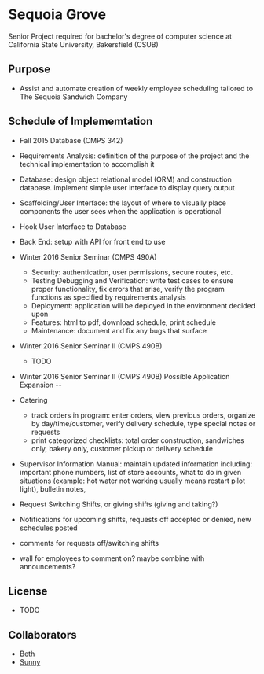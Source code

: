 Sequoia Grove
==
Senior Project required for bachelor's degree of computer science at California State University, Bakersfield (CSUB)

Purpose
--
* Assist and automate creation of weekly employee scheduling tailored to The Sequoia Sandwich Company

Schedule of Implememtation
--
* Fall 2015 Database (CMPS 342)
 * Requirements Analysis: definition of the purpose of the project and the technical implementation to accomplish it
  * Database: design object relational model (ORM) and construction database. implement simple user interface to display query output
  * Scaffolding/User Interface: the layout of where to visually place components the user sees when the application is operational
  * Hook User Interface to Database
  * Back End: setup with API for front end to use

* Winter 2016 Senior Seminar (CMPS 490A)
  * Security: authentication, user permissions, secure routes, etc.
  * Testing Debugging and Verification: write test cases to ensure proper functionality, fix errors that arise, verify the program functions as specified by requirements analysis
  * Deployment: application will be deployed in the environment decided upon
  * Features: html to pdf, download schedule, print schedule
  * Maintenance: document and fix any bugs that surface

* Winter 2016 Senior Seminar II (CMPS 490B)
  * TODO
  
* Winter 2016 Senior Seminar II (CMPS 490B)
Possible Application Expansion
--
* Catering
  * track orders in program: enter orders, view previous orders, organize by day/time/customer, verify delivery schedule, type special notes or requests
  * print categorized checklists: total order construction, sandwiches only, bakery only, customer pickup or delivery schedule
* Supervisor Information Manual: maintain updated information including: important phone numbers, list of store accounts, what to do in given situations (example: hot water not working usually means restart pilot light), bulletin notes, 
* Request Switching Shifts, or giving shifts (giving and taking?)
* Notifications for upcoming shifts, requests off accepted or denied, new schedules posted
* comments for requests off/switching shifts
* wall for employees to comment on? maybe combine with announcements?

License
--
* TODO

Collaborators
--
* [Beth](https://github.com/bethgrace5)
* [Sunny](https://github.com/jsumal)
